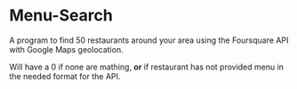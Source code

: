 # Menu-Search
A program to find 50 restaurants around your area using the Foursquare API with Google Maps geolocation.

Will have a 0 if none are mathing, **or** if restaurant has not provided menu in the needed format for the API.
